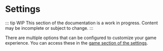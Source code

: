 # Settings

::: tip WIP
This section of the documentation is a work in progress. Content may be incomplete or subject to change.
:::

There are multiple options that can be configured to customize your game experience. You can access these in the [game section of the settings](#todo).
